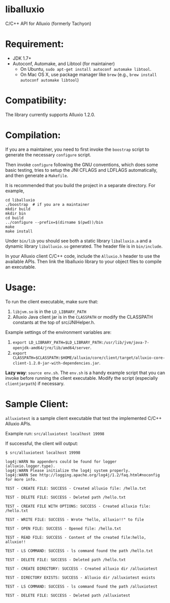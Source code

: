 # liballuxio

C/C++ API for Alluxio (formerly Tachyon)

# Requirement:

  * JDK 1.7+
  * Autoconf, Automake, and Libtool (for maintainer)
    - On Ubuntu, `sudo apt-get install autoconf automake libtool`.
    - On Mac OS X, use package manager like `brew` (e.g., `brew install autoconf automake libtool`)

# Compatibility:

The library currently supports Alluxio 1.2.0.

# Compilation:

If you are a maintainer, you need to first invoke the `boostrap` script to generate the necessary
`configure` script.

Then invoke `configure` following the GNU conventions, which does some basic testing,
tries to setup the JNI CFLAGS and LDFLAGS automatically, and then generate a `Makefile`.

It is recommended that you build the project in a separate directory. For example,

```
cd liballuxio
./boostrap  # if you are a maintainer
mkdir build
mkdir bin
cd build
../configure --prefix=$(dirname $(pwd))/bin
make
make install
```

Under `bin/lib` you should see both a static library `liballuxio.a` and a dynamic
library `liballuxio.so` generated. The header file is in `bin/include`.

In your Alluxio client C/C++ code, include the `Alluxio.h` header to use the available
APIs. Then link the liballuxio library to your object files to compile an executable.

# Usage:

To run the client executable, make sure that:

1. `libjvm.so` is in the `LD_LIBRARY_PATH`
2. Alluxio Java client jar is in the `CLASSPATH` or modify the CLASSPATH constants at the top of src/JNIHelper.h.

Example settings of the environment variables are:

1. `export LD_LIBRARY_PATH=$LD_LIBRARY_PATH:/usr/lib/jvm/java-7-openjdk-amd64/jre/lib/amd64/server`.
2. `export CLASSPATH=$CLASSPATH:$HOME/alluxio/core/client/target/alluxio-core-client-1.2.0-jar-with-dependencies.jar`.

**Lazy way**: `source env.sh`. The `env.sh` is a handy example script that you can invoke 
before running the client executable. Modify the script (especially `clientjarpath`) 
if necessary.

# Sample Client:
`alluxiotest` is a sample client executable that test the implemented C/C++ Alluxio APIs.

Example run: `src/alluxiotest localhost 19998`

If successful, the client will output:

```
$ src/alluxiotest localhost 19998

log4j:WARN No appenders could be found for logger (alluxio.logger.type).
log4j:WARN Please initialize the log4j system properly.
log4j:WARN See http://logging.apache.org/log4j/1.2/faq.html#noconfig for more info.

TEST - CREATE FILE: SUCCESS - Created alluxio file: /hello.txt

TEST - DELETE FILE: SUCCESS - Deleted path /hello.txt

TEST - CREATE FILE WITH OPTIONS: SUCCESS - Created alluxio file: /hello.txt

TEST - WRITE FILE: SUCCESS - Wrote "hello, alluxio!!" to file

TEST - OPEN FILE: SUCCESS - Opened file: /hello.txt

TEST - READ FILE: SUCCESS - Content of the created file:hello, alluxio!!

TEST - LS COMMAND: SUCCESS - ls command found the path /hello.txt

TEST - DELETE FILE: SUCCESS - Deleted path /hello.txt

TEST - CREATE DIRECTORY: SUCCESS - Created alluxio dir /alluxiotest

TEST - DIRECTORY EXISTS: SUCCESS - Alluxio dir /alluxiotest exists

TEST - LS COMMAND: SUCCESS - ls command found the path /alluxiotest

TEST - DELETE FILE: SUCCESS - Deleted path /alluxiotest
```

